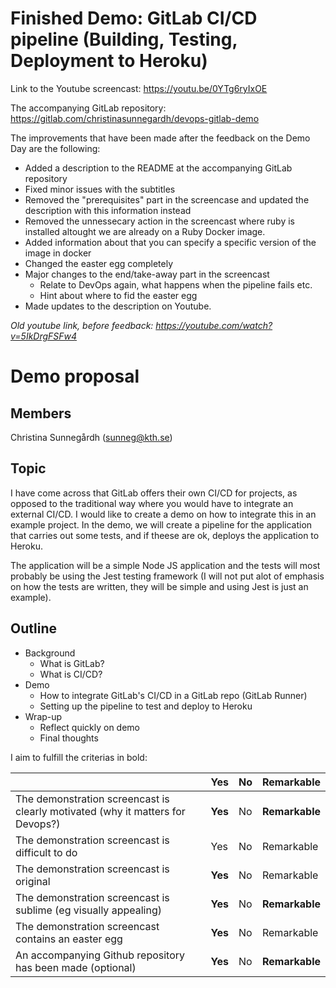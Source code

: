 # Finished Demo: GitLab CI/CD pipeline (Building, Testing, Deployment to Heroku)

Link to the Youtube screencast: https://youtu.be/0YTg6ryIxOE

The accompanying GitLab repository: https://gitlab.com/christinasunnegardh/devops-gitlab-demo

The improvements that have been made after the feedback on the Demo Day are the following:
- Added a description to the README at the accompanying GitLab repository
- Fixed minor issues with the subtitles
- Removed the "prerequisites" part in the screencase and updated the description with this information instead
- Removed the unnessecary action in the screencast where ruby is installed altought we are already on a Ruby Docker image.
- Added information about that you can specify a specific version of the image in docker
- Changed the easter egg completely
- Major changes to the end/take-away part in the screencast
    - Relate to DevOps again, what happens when the pipeline fails etc.
    - Hint about where to fid the easter egg
- Made updates to the description on Youtube.

*Old youtube link, before feedback: https://youtube.com/watch?v=5IkDrgFSFw4*
# Demo proposal

## Members
Christina Sunnegårdh (sunneg@kth.se)

## Topic
I have come across that GitLab offers their own CI/CD for projects, as opposed to the traditional way where you would have to integrate an external CI/CD. I would like to create a demo on how to integrate this in an example project. In the demo, we will create a pipeline for the application that carries out some tests, and if theese are ok, deploys the application to Heroku.

The application will be a simple Node JS application and the tests will most probably be using the Jest testing framework (I will not put alot of emphasis on how the tests are written, they will be simple and using Jest is just an example).

## Outline

- Background
    - What is GitLab?
    - What is CI/CD?
- Demo
    - How to integrate GitLab's CI/CD in a GitLab repo (GitLab Runner)
    - Setting up the pipeline to test and deploy to Heroku
- Wrap-up
    - Reflect quickly on demo
    - Final thoughts



I aim to fulfill the criterias in bold:

|                                             | Yes | No | Remarkable |
|-------------------------------------------- | ----|----|-------------|
|The demonstration screencast is clearly motivated (why it matters for Devops?) | **Yes** | No | **Remarkable** |
|The demonstration screencast is difficult to do | Yes | No | Remarkable |
|The demonstration screencast is original | **Yes** | No | Remarkable |
|The demonstration screencast is sublime (eg visually appealing) | **Yes** | No | **Remarkable** |
|The demonstration screencast contains an easter egg | **Yes** | No | Remarkable |
|An accompanying Github repository has been made (optional) | **Yes** | No | **Remarkable** |